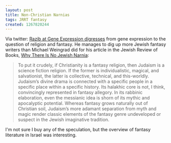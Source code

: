 ```yaml
---
layout: post
title: Non-Christian Narnias
tags: JRRT fantasy
created: 1267820244
---
```

Via twitter: [Razib at Gene Expression digresses](http://scienceblogs.com/gnxp/2010/03/on_the_fundaments_of_fantasy.php) from gene expression to the question of religion and fantasy.  He manages to dig up more Jewish fantasy writers than Michael Weingrad did for his article in the Jewish Review of Books,  [Why There Is No Jewish Narnia](http://www.jewishreviewofbooks.com/publications/detail/why-there-is-no-jewish-narnia):

> To put it crudely, if Christianity is a fantasy religion, then Judaism is a science fiction religion. If the former is individualistic, magical, and salvationist, the latter is collective, technical, and this-worldly. Judaism’s divine drama is connected with a specific people in a specific place within a specific history. Its halakhic core is not, I think, convincingly represented in fantasy allegory. In its rabbinic elaboration, even the messianic idea is shorn of its mythic and apocalyptic potential. Whereas fantasy grows naturally out of Christian soil, Judaism’s more adamant separation from myth and magic render classic elements of the fantasy genre undeveloped or suspect in the Jewish imaginative tradition.

I'm not sure I buy any of the speculation, but the overview of fantasy literature in Israel was interesting.
